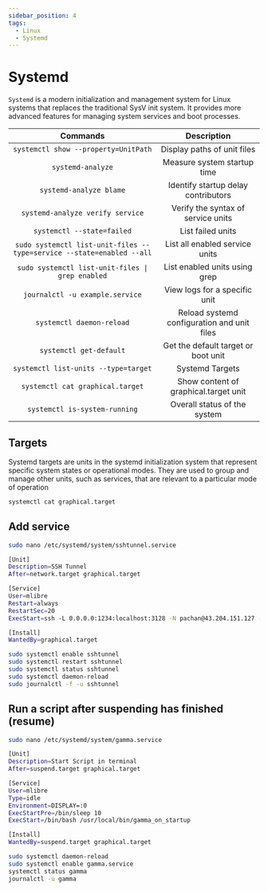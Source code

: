 ```yaml
---
sidebar_position: 4
tags:
  - Linux
  - Systemd
---
```


# Systemd

`Systemd` is a modern initialization and management system for Linux systems that replaces the traditional SysV init system. It provides more advanced features for managing system services and boot processes.

|                               Commands                                |                 Description                 |
| :-------------------------------------------------------------------: | :-----------------------------------------: |
|                 `systemctl show --property=UnitPath`                  |         Display paths of unit files         |
|                           `systemd-analyze`                           |         Measure system startup time         |
|                        `systemd-analyze blame`                        |     Identify startup delay contributors     |
|                   `systemd-analyze verify service`                    |     Verify the syntax of service units      |
|                      `systemctl --state=failed`                       |              List failed units              |
| `sudo systemctl list-unit-files --type=service --state=enabled --all` |       List all enabled service units        |
|           `sudo systemctl list-unit-files \| grep enabled`            |        List enabled units using grep        |
|                    `journalctl -u example.service`                    |        View logs for a specific unit        |
|                       `systemctl daemon-reload`                       | Reload systemd configuration and unit files |
|                        `systemctl get-default`                        |     Get the default target or boot unit     |
|                 `systemctl list-units --type=target`                  |               Systemd Targets               |
|                   `systemctl cat graphical.target`                    |    Show content of graphical.target unit    |
|                     `systemctl is-system-running`                     |        Overall status of the system         |


## Targets

Systemd targets are units in the systemd initialization system that represent specific system states or operational modes. They are used to group and manage other units, such as services, that are relevant to a particular mode of operation

```bash
systemctl cat graphical.target
```

## Add service

```bash
sudo nano /etc/systemd/system/sshtunnel.service

[Unit]
Description=SSH Tunnel
After=network.target graphical.target

[Service]
User=mlibre
Restart=always
RestartSec=20
ExecStart=ssh -L 0.0.0.0:1234:localhost:3128 -N pachan@43.204.151.127 -p 8756

[Install]
WantedBy=graphical.target

sudo systemctl enable sshtunnel
sudo systemctl restart sshtunnel
sudo systemctl status sshtunnel
sudo systemctl daemon-reload
sudo journalctl -f -u sshtunnel
```


## Run a script after suspending has finished (resume)

```bash
sudo nano /etc/systemd/system/gamma.service
```

```bash
[Unit]
Description=Start Script in terminal
After=suspend.target graphical.target

[Service]
User=mlibre
Type=idle
Environment=DISPLAY=:0
ExecStartPre=/bin/sleep 10
ExecStart=/bin/bash /usr/local/bin/gamma_on_startup

[Install]
WantedBy=suspend.target graphical.target
```

```bash
sudo systemctl daemon-reload
sudo systemctl enable gamma.service
systemctl status gamma
journalctl -u gamma
```

